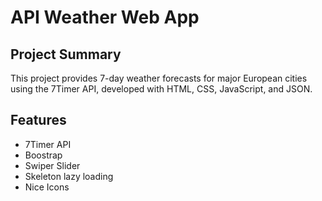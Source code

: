 # API Weather Web App


## Project Summary

This project provides 7-day weather forecasts for major European cities using the 7Timer API, developed with HTML, CSS, JavaScript, and JSON.

## Features
- 7Timer API
- Boostrap
- Swiper Slider
- Skeleton lazy loading 
- Nice Icons
